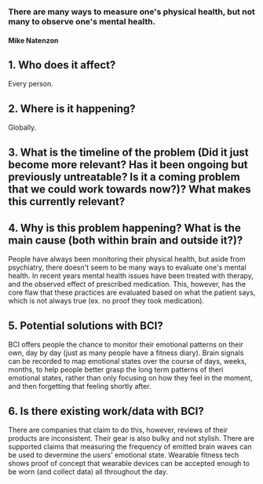 ### There are many ways to measure one's physical health, but not many to observe one's mental health.
#### Mike Natenzon

## 1. Who does it affect?
Every person.
## 2. Where is it happening?
Globally.
## 3. What is the timeline of the problem (Did it just become more relevant? Has it been ongoing but previously untreatable? Is it a coming problem that we could work towards now?)? What makes this currently relevant?
## 4. Why is this problem happening? What is the main cause (both within brain and outside it?)?
People have always been monitoring their physical health, but aside from psychiatry, there doesn't seem to be many ways to evaluate one's
mental health. In recent years mental health issues have been treated with therapy, and the observed effect of prescribed medication. 
This, however, has the core flaw that these practices are  evaluated based on what the patient says, which is not always true (ex. no proof
they took medication).
## 5. Potential solutions with BCI?
BCI offers people the chance to monitor their emotional patterns on their own, day by day (just as many people have a fitness diary). 
Brain signals can be recorded to map emotional states over the course of days, weeks, months, to help people better grasp the long term
patterns of theri emotional states, rather than only focusing on how they feel in the moment, and then forgetting that feeling shortly after.
## 6. Is there existing work/data with BCI?
There are companies that claim to do this, however, reviews of their products are inconsistent. Their gear is also bulky and not stylish.
There are supported claims that measuring the frequency of emitted brain waves can be used to devermine the users' emotional state.
Wearable fitness tech shows proof of concept that wearable devices can be accepted enough to be worn (and collect data) all throughout
the day.
